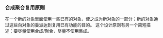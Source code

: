 ### 合成聚合复用原则

在一个新的对象里面使用一些已有的对象，使之成为新对象的一部分；新的对象通过这些向对象的委派达到复用已有功能的目的。 这个设计原则有另一个简短描述：要尽量使用合成/聚合，尽量不使用集成。